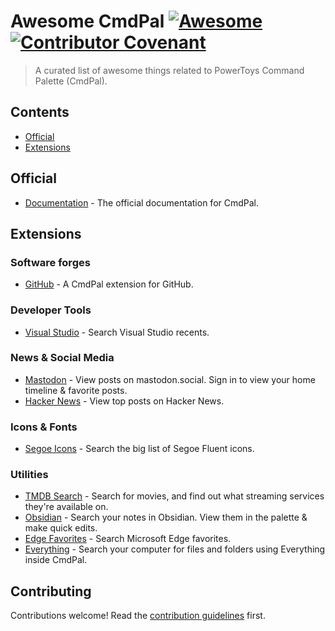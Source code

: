 # Awesome CmdPal [![Awesome](https://awesome.re/badge.svg)](https://awesome.re) [![Contributor Covenant](https://img.shields.io/badge/Contributor%20Covenant-2.1-4baaaa.svg)](code_of_conduct.md)

> A curated list of awesome things related to PowerToys Command Palette (CmdPal).

## Contents

- [Official](#official)
- [Extensions](#extensions)

## Official

- [Documentation](https://learn.microsoft.com/en-us/windows/powertoys/command-palette/overview) - The official documentation for CmdPal.

## Extensions

### Software forges

- [GitHub](https://github.com/microsoft/CmdPalGitHubExtension) - A CmdPal extension for GitHub.

### Developer Tools

- [Visual Studio](https://github.com/davidegiacometti/CmdPal-Extensions) - Search Visual Studio recents.

### News & Social Media

- [Mastodon](https://github.com/zadjii/CmdPalExtensions) - View posts on mastodon.social. Sign in to view your home timeline & favorite posts.
- [Hacker News](https://github.com/zadjii/CmdPalExtensions) - View top posts on Hacker News.

### Icons & Fonts

- [Segoe Icons](https://github.com/zadjii/CmdPalExtensions) - Search the big list of Segoe Fluent icons.

### Utilities

- [TMDB Search](https://github.com/zadjii/CmdPalExtensions) - Search for movies, and find out what streaming services they're available on.
- [Obsidian](https://github.com/zadjii/CmdPalExtensions) - Search your notes in Obsidian. View them in the palette & make quick edits.
- [Edge Favorites](https://github.com/davidegiacometti/CmdPal-Extensions) - Search Microsoft Edge favorites.
- [Everything](https://github.com/lin-ycv/EverythingCommandPalette) - Search your computer for files and folders using Everything inside CmdPal.

## Contributing

Contributions welcome! Read the [contribution guidelines](CONTRIBUTING.md) first.
